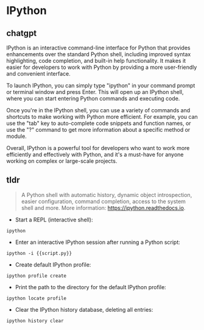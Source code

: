 # IPython 
## chatgpt 
IPython is an interactive command-line interface for Python that provides enhancements over the standard Python shell, including improved syntax highlighting, code completion, and built-in help functionality. It makes it easier for developers to work with Python by providing a more user-friendly and convenient interface.

To launch IPython, you can simply type "ipython" in your command prompt or terminal window and press Enter. This will open up an IPython shell, where you can start entering Python commands and executing code.

Once you're in the IPython shell, you can use a variety of commands and shortcuts to make working with Python more efficient. For example, you can use the "tab" key to auto-complete code snippets and function names, or use the "?" command to get more information about a specific method or module.

Overall, IPython is a powerful tool for developers who want to work more efficiently and effectively with Python, and it's a must-have for anyone working on complex or large-scale projects. 

## tldr 
 
> A Python shell with automatic history, dynamic object introspection, easier configuration, command completion, access to the system shell and more.
> More information: <https://ipython.readthedocs.io>.

- Start a REPL (interactive shell):

`ipython`

- Enter an interactive IPython session after running a Python script:

`ipython -i {{script.py}}`

- Create default IPython profile:

`ipython profile create`

- Print the path to the directory for the default IPython profile:

`ipython locate profile`

- Clear the IPython history database, deleting all entries:

`ipython history clear`
